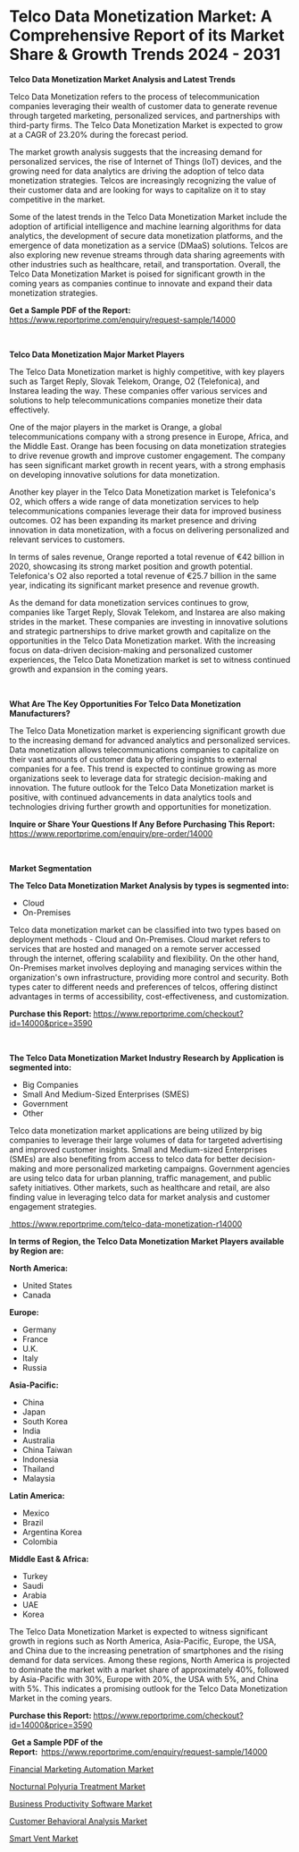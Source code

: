 <p><h1>Telco Data Monetization Market: A Comprehensive Report of its Market Share & Growth Trends 2024 - 2031</h1></p><p><strong>Telco Data Monetization Market Analysis and Latest Trends</strong></p>
<p><p>Telco Data Monetization refers to the process of telecommunication companies leveraging their wealth of customer data to generate revenue through targeted marketing, personalized services, and partnerships with third-party firms. The Telco Data Monetization Market is expected to grow at a CAGR of 23.20% during the forecast period. </p><p>The market growth analysis suggests that the increasing demand for personalized services, the rise of Internet of Things (IoT) devices, and the growing need for data analytics are driving the adoption of telco data monetization strategies. Telcos are increasingly recognizing the value of their customer data and are looking for ways to capitalize on it to stay competitive in the market.</p><p>Some of the latest trends in the Telco Data Monetization Market include the adoption of artificial intelligence and machine learning algorithms for data analytics, the development of secure data monetization platforms, and the emergence of data monetization as a service (DMaaS) solutions. Telcos are also exploring new revenue streams through data sharing agreements with other industries such as healthcare, retail, and transportation. Overall, the Telco Data Monetization Market is poised for significant growth in the coming years as companies continue to innovate and expand their data monetization strategies.</p></p>
<p><strong>Get a Sample PDF of the Report:&nbsp;</strong> <a href="https://www.reportprime.com/enquiry/request-sample/14000">https://www.reportprime.com/enquiry/request-sample/14000</a></p>
<p>&nbsp;</p>
<p><strong>Telco Data Monetization Major Market Players</strong></p>
<p><p>The Telco Data Monetization market is highly competitive, with key players such as Target Reply, Slovak Telekom, Orange, O2 (Telefonica), and Instarea leading the way. These companies offer various services and solutions to help telecommunications companies monetize their data effectively.</p><p>One of the major players in the market is Orange, a global telecommunications company with a strong presence in Europe, Africa, and the Middle East. Orange has been focusing on data monetization strategies to drive revenue growth and improve customer engagement. The company has seen significant market growth in recent years, with a strong emphasis on developing innovative solutions for data monetization.</p><p>Another key player in the Telco Data Monetization market is Telefonica's O2, which offers a wide range of data monetization services to help telecommunications companies leverage their data for improved business outcomes. O2 has been expanding its market presence and driving innovation in data monetization, with a focus on delivering personalized and relevant services to customers.</p><p>In terms of sales revenue, Orange reported a total revenue of €42 billion in 2020, showcasing its strong market position and growth potential. Telefonica's O2 also reported a total revenue of €25.7 billion in the same year, indicating its significant market presence and revenue growth.</p><p>As the demand for data monetization services continues to grow, companies like Target Reply, Slovak Telekom, and Instarea are also making strides in the market. These companies are investing in innovative solutions and strategic partnerships to drive market growth and capitalize on the opportunities in the Telco Data Monetization market. With the increasing focus on data-driven decision-making and personalized customer experiences, the Telco Data Monetization market is set to witness continued growth and expansion in the coming years.</p></p>
<p>&nbsp;</p>
<p><strong>What Are The Key Opportunities For Telco Data Monetization Manufacturers?</strong></p>
<p><p>The Telco Data Monetization market is experiencing significant growth due to the increasing demand for advanced analytics and personalized services. Data monetization allows telecommunications companies to capitalize on their vast amounts of customer data by offering insights to external companies for a fee. This trend is expected to continue growing as more organizations seek to leverage data for strategic decision-making and innovation. The future outlook for the Telco Data Monetization market is positive, with continued advancements in data analytics tools and technologies driving further growth and opportunities for monetization.</p></p>
<p><strong>Inquire or Share Your Questions If Any Before Purchasing This Report:</strong> <a href="https://www.reportprime.com/enquiry/pre-order/14000">https://www.reportprime.com/enquiry/pre-order/14000</a></p>
<p>&nbsp;</p>
<p><strong>Market Segmentation</strong></p>
<p><strong>The Telco Data Monetization Market Analysis by types is segmented into:</strong></p>
<p><ul><li>Cloud</li><li>On-Premises</li></ul></p>
<p><p>Telco data monetization market can be classified into two types based on deployment methods - Cloud and On-Premises. Cloud market refers to services that are hosted and managed on a remote server accessed through the internet, offering scalability and flexibility. On the other hand, On-Premises market involves deploying and managing services within the organization's own infrastructure, providing more control and security. Both types cater to different needs and preferences of telcos, offering distinct advantages in terms of accessibility, cost-effectiveness, and customization.</p></p>
<p><strong>Purchase this Report:&nbsp;</strong><a href="https://www.reportprime.com/checkout?id=14000&price=3590">https://www.reportprime.com/checkout?id=14000&price=3590</a></p>
<p>&nbsp;</p>
<p><strong>The Telco Data Monetization Market Industry Research by Application is segmented into:</strong></p>
<p><ul><li>Big Companies</li><li>Small And Medium-Sized Enterprises (SMES)</li><li>Government</li><li>Other</li></ul></p>
<p><p>Telco data monetization market applications are being utilized by big companies to leverage their large volumes of data for targeted advertising and improved customer insights. Small and Medium-sized Enterprises (SMEs) are also benefiting from access to telco data for better decision-making and more personalized marketing campaigns. Government agencies are using telco data for urban planning, traffic management, and public safety initiatives. Other markets, such as healthcare and retail, are also finding value in leveraging telco data for market analysis and customer engagement strategies.</p></p>
<p><a href="https://www.reportprime.com/telco-data-monetization-r14000">&nbsp;https://www.reportprime.com/telco-data-monetization-r14000</a></p>
<p><strong>In terms of Region, the Telco Data Monetization Market Players available by Region are:</strong></p>
<p>
    <p> <strong> North America: </strong>
        <ul>
            <li>United States</li>
            <li>Canada</li>
        </ul>
        </p> 
    <p> <strong> Europe: </strong>
        <ul>
            <li>Germany</li>
            <li>France</li>
            <li>U.K.</li>
            <li>Italy</li>
            <li>Russia</li>
        </ul>
        </p> 
    <p> <strong> Asia-Pacific: </strong>
        <ul>
            <li>China</li>
            <li>Japan</li>
            <li>South Korea</li>
            <li>India</li>
            <li>Australia</li>
            <li>China Taiwan</li>
            <li>Indonesia</li>
            <li>Thailand</li>
            <li>Malaysia</li>
        </ul>
        </p> 
    <p> <strong> Latin America: </strong>
        <ul>
            <li>Mexico</li>
            <li>Brazil</li>
            <li>Argentina Korea</li>
            <li>Colombia</li>
        </ul>
        </p> 
    <p> <strong> Middle East & Africa: </strong>
        <ul>
            <li>Turkey</li>
            <li>Saudi</li>
            <li>Arabia</li>
            <li>UAE</li>
            <li>Korea</li>
        </ul>
    </p>
    </p>
<p><p>The Telco Data Monetization Market is expected to witness significant growth in regions such as North America, Asia-Pacific, Europe, the USA, and China due to the increasing penetration of smartphones and the rising demand for data services. Among these regions, North America is projected to dominate the market with a market share of approximately 40%, followed by Asia-Pacific with 30%, Europe with 20%, the USA with 5%, and China with 5%. This indicates a promising outlook for the Telco Data Monetization Market in the coming years.</p></p>
<p><strong>Purchase this Report: </strong><a href="https://www.reportprime.com/checkout?id=14000&price=3590">https://www.reportprime.com/checkout?id=14000&price=3590</a></p>
<p>&nbsp;<strong>Get a Sample PDF of the Report:&nbsp;&nbsp;</strong><a href="https://www.reportprime.com/enquiry/request-sample/14000">https://www.reportprime.com/enquiry/request-sample/14000</a></p>
<p><strong></strong></p>
<p><p><a href="https://github.com/mharielmesa/Market-Research-Report-List-4/blob/main/financial-marketing-automation-market.md">Financial Marketing Automation Market</a></p><p><a href="https://github.com/JuliaFadel1922/Market-Research-Report-List-2/blob/main/nocturnal-polyuria-treatment-market.md">Nocturnal Polyuria Treatment Market</a></p><p><a href="https://github.com/faniayasa/Market-Research-Report-List-2/blob/main/business-productivity-software-market.md">Business Productivity Software Market</a></p><p><a href="https://github.com/moyahfrancoestellec51j635wcx/Market-Research-Report-List-3/blob/main/customer-behavioral-analysis-market.md">Customer Behavioral Analysis Market</a></p><p><a href="https://github.com/thereveren80/Market-Research-Report-List-2/blob/main/smart-vent-market.md">Smart Vent Market</a></p></p>